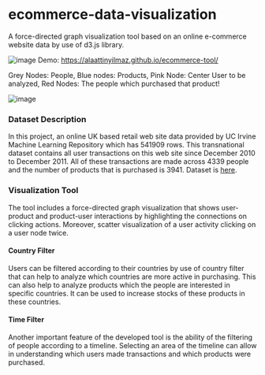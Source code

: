 # ecommerce-data-visualization
A force-directed graph visualization tool based on an online e-commerce website data by use of d3.js library.

![image](https://img.shields.io/github/license/alaattinyilmaz/ecommerce-data-visualization)
Demo: https://alaattinyilmaz.github.io/ecommerce-tool/

Grey Nodes: People, Blue nodes: Products, Pink Node: Center User to be analyzed, Red Nodes: The people which purchased that product!

![image](https://user-images.githubusercontent.com/22120701/104111507-9a0ce900-52f3-11eb-9d72-ed03aa2ad8e1.png)

### Dataset Description
In this project, an online UK based retail web site data provided by UC Irvine Machine Learning Repository which has 541909 rows. This transnational dataset contains all user transactions on this web site since December 2010 to December 2011. All of these transactions are made across 4339 people and the number of products that is purchased is 3941. Dataset is [here](https://archive.ics.uci.edu/ml/datasets/online+retail).

### Visualization Tool
The tool includes a force-directed graph visualization that shows user-product and product-user interactions by highlighting the connections on clicking actions. Moreover, scatter visualization of a user activity clicking on a user node twice.
#### Country Filter
Users can be filtered according to their countries by use of country filter that can help to analyze which countries are more active in purchasing. This can also help to analyze products which the people are interested in specific countries. It can be used to increase stocks of these products in these
countries.
#### Time Filter
Another important feature of the developed tool is the ability of the filtering of people according to a timeline. Selecting an area of the timeline can allow in understanding which users made transactions and which products were purchased.
